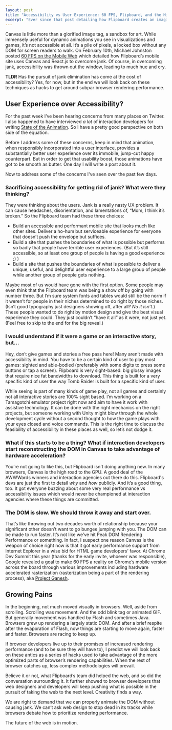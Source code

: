 ```yaml
---
layout: post
title: "Accessibility vs User Experience: 60 FPS, Flipboard, and the High Road to the GPU"
excerpt: "Ever since that post detailing how Flipboard creates an imaginary DOM in Canvas, people have been voicing concerns over whether or not the pursuit of jank elimination has come at the cost of accessibility."
---
```

Canvas is little more than a glorified image tag, a sandbox for art. While immensely useful for dynamic animations you see in visualizations and games, it’s not accessible at all. It’s a pile of pixels, a locked box without any DOM for screen readers to walk. On February 10th, Michael Johnston posted [60 FPS on the Mobile Web](http://engineering.flipboard.com/2015/02/mobile-web/) which detailed how Flipboard’s mobile site uses Canvas and React.js to overcome jank. Of course, in overcoming jank, accessibility was thrown out the window, leading to much hue and cry.

__TLDR__ Has the pursuit of jank elimination has come at the cost of accessibility? Yes, for now, but in the end we will look back on these techniques as hacks to get around subpar browser rendering performance.

## User Experience over Accessibility?

For the past week I’ve been hearing concerns from many places on Twitter. I also happened to have interviewed _a lot_ of interaction developers for writing [State of the Animation](http://www.smashingmagazine.com/2014/11/18/the-state-of-animation-2014/). So I have a pretty good perspective on both side of the equation.

Before I address some of these concerns, keep in mind that animation, when responsibly incorporated into a user interface, provides a substantially better user experience over its immobile, jump-cut happy counterpart. But in order to get that usability boost, those animations have got to be smooth as butter. One day I will write a post about it.

Now to address some of the concerns I've seen over the past few days.

### Sacrificing accessibility for getting rid of jank? What were they thinking?

They were thinking about the users. Jank is a really nasty UX problem. It can cause headaches, disorientation, and lamentations of, “Mom, I think it’s broken.” So the Flipboard team had these three choices:

* Build an accessible and performant mobile site that looks much like other sites. Deliver a ho-hum but serviceable experience for everyone that doesn’t push the envelope but suffices.
* Build a site that pushes the boundaries of what is possible but performs so badly that people have terrible user experiences. (But it’s still accessible, so at least one group of people is having a good experience ;) )
* Build a site that pushes the boundaries of what is possible to deliver a unique, useful, and delightful user experience to a large group of people while another group of people gets nothing.

Maybe most of us would have gone with the first option. Some people may even think that the Flipboard team was being a show off by going with number three. But I’m sure system fonts and tables would still be the norm if it weren’t for people in their niches determined to do right by those niches. (Isn’t good typography just designers showing off, after all? _No it isn’t._) These people wanted to do right by motion design and give the best visual experience they could. They just couldn’t “have it all” as it were, not just yet. (Feel free to skip to the end for the big reveal.)

### I would understand if it were a game or an interactive story, but…

Hey, don’t give games and stories a free pass here! Many aren’t made with accessibility in mind. You have to be a certain kind of user to play most games: sighted and able-bodied (preferably with some digits to press some buttons or tap a screen). Flipboard is very sight-based: big glossy images that require nice fat bandwidths to download. This thing is built for a very specific kind of user the way Tomb Raider is built for a specific kind of user.

While seeing is part of many kinds of game play, not all games and certainly not all interactive stories are 100% sight based. I’m working on a Tamagotchi emulator project right now and aim to have it work with assistive technology. It can be done with the right mechanics on the right projects, but someone working with Unity might blow through the whole development cycle without a second thought to how the game plays with your eyes closed and voice commands. This is the right time to discuss the feasibility of accessibility in these places as well, so let’s not dodge it.

### What if this starts to be a thing? What if interaction developers start reconstructing the DOM in Canvas to take advantage of hardware acceleration?

You’re not going to like this, but Flipboard isn't doing anything new. In many browsers, Canvas is the high road to the GPU. A good deal of the AWWWards winners and interaction agencies out there do this. Flipboard's devs are just the first to detail _why_ and _how_ publicly. And it’s a good thing, too. It got everyone buzzing about some very real performance vs accessibility issues which would never be championed at interaction agencies where these things are committed.

### The DOM is slow. We should throw it away and start over.

That’s like throwing out two decades worth of relationship because your significant other doesn’t want to go bungee jumping with you. The DOM can be made to run faster. It’s not like we’ve hit Peak DOM Rendering Performance or something. In fact, I suspect one reason Canvas is the weapon of choice right now is that it got early performance support from Internet Explorer in a wise bid for HTML game developers’ favor. At Chrome Dev Summit this year (thanks for the early invite, whoever was responsible), Google revealed a goal to make 60 FPS a reality on Chrome’s mobile version across the board through various improvements including hardware accelerated rasterization (rasterization being a part of the rendering process), aka [Project Ganesh](http://www.androidpolice.com/2014/11/19/project-ganesh-demoed-at-chrome-dev-summit-makes-chromes-page-rendering-a-lot-faster-by-working-directly-on-the-gpu/).

## Growing Pains

In the beginning, not much moved visually in browsers. Well, aside from scrolling. Scrolling was movement. And the odd blink tag or animated GIF. But generally movement was handled by Flash and sometimes Java. Browsers grew up rendering a largely static DOM. And after a brief respite after the evaporation of Flash, now things are starting to move again, faster and faster. Browsers are racing to keep up.

If browser developers live up to their promises of increased rendering performance (and to be sure they will have to), I predict we will look back on these antics as a series of hacks used to take advantage of the more optimized parts of browser’s rendering capabilities. When the rest of browser catches up, less complex methodologies will prevail.

Believe it or not, what Flipboard’s team did helped the web, and so did the conversation surrounding it. It further showed to browser developers that web designers and developers will keep pushing what is possible in the pursuit of taking the web to the next level. Creativity finds a way.

We are right to demand that we can properly animate the DOM without causing jank. We can’t ask web design to stop dead in its tracks while browsers debate how to prioritize rendering performance.

The future of the web is in motion.